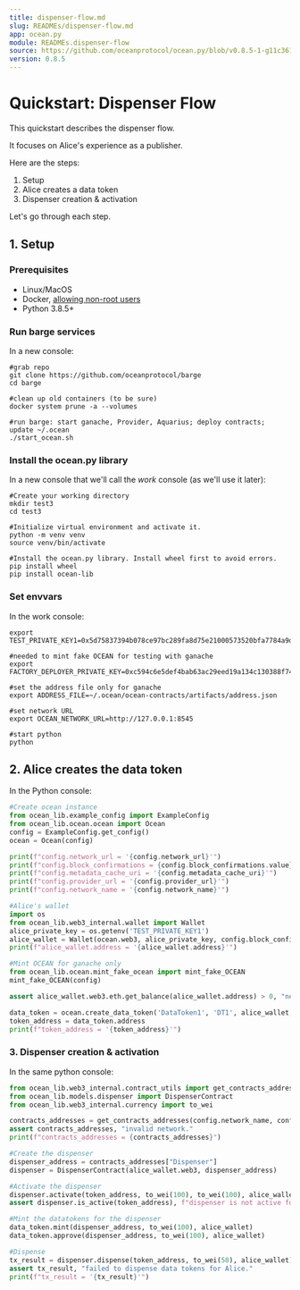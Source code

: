 ```yaml
---
title: dispenser-flow.md
slug: READMEs/dispenser-flow.md
app: ocean.py
module: READMEs.dispenser-flow
source: https://github.com/oceanprotocol/ocean.py/blob/v0.8.5-1-g11c361d/READMEs/dispenser-flow.md
version: 0.8.5
---
```

<!--
Copyright 2021 Ocean Protocol Foundation
SPDX-License-Identifier: Apache-2.0
-->

# Quickstart: Dispenser Flow

This quickstart describes the dispenser flow.

It focuses on Alice's experience as a publisher.

Here are the steps:

1.  Setup
2.  Alice creates a data token
3.  Dispenser creation & activation

Let's go through each step.

## 1. Setup

### Prerequisites

-   Linux/MacOS
-   Docker, [allowing non-root users](https://www.thegeekdiary.com/run-docker-as-a-non-root-user/)
-   Python 3.8.5+

### Run barge services

In a new console:

```console
#grab repo
git clone https://github.com/oceanprotocol/barge
cd barge

#clean up old containers (to be sure)
docker system prune -a --volumes

#run barge: start ganache, Provider, Aquarius; deploy contracts; update ~/.ocean
./start_ocean.sh
```

### Install the ocean.py library

In a new console that we'll call the _work_ console (as we'll use it later):

```console
#Create your working directory
mkdir test3
cd test3

#Initialize virtual environment and activate it.
python -m venv venv
source venv/bin/activate

#Install the ocean.py library. Install wheel first to avoid errors.
pip install wheel
pip install ocean-lib
```

### Set envvars

In the work console:
```console
export TEST_PRIVATE_KEY1=0x5d75837394b078ce97bc289fa8d75e21000573520bfa7784a9d28ccaae602bf8

#needed to mint fake OCEAN for testing with ganache
export FACTORY_DEPLOYER_PRIVATE_KEY=0xc594c6e5def4bab63ac29eed19a134c130388f74f019bc74b8f4389df2837a58

#set the address file only for ganache
export ADDRESS_FILE=~/.ocean/ocean-contracts/artifacts/address.json

#set network URL
export OCEAN_NETWORK_URL=http://127.0.0.1:8545

#start python
python
```

## 2. Alice creates the data token


In the Python console:
```python
#Create ocean instance
from ocean_lib.example_config import ExampleConfig
from ocean_lib.ocean.ocean import Ocean
config = ExampleConfig.get_config()
ocean = Ocean(config)

print(f"config.network_url = '{config.network_url}'")
print(f"config.block_confirmations = {config.block_confirmations.value}")
print(f"config.metadata_cache_uri = '{config.metadata_cache_uri}'")
print(f"config.provider_url = '{config.provider_url}'")
print(f"config.network_name = '{config.network_name}'")

#Alice's wallet
import os
from ocean_lib.web3_internal.wallet import Wallet
alice_private_key = os.getenv('TEST_PRIVATE_KEY1')
alice_wallet = Wallet(ocean.web3, alice_private_key, config.block_confirmations, config.transaction_timeout)
print(f"alice_wallet.address = '{alice_wallet.address}'")

#Mint OCEAN for ganache only
from ocean_lib.ocean.mint_fake_ocean import mint_fake_OCEAN
mint_fake_OCEAN(config)

assert alice_wallet.web3.eth.get_balance(alice_wallet.address) > 0, "need ETH"

data_token = ocean.create_data_token('DataToken1', 'DT1', alice_wallet, blob=ocean.config.metadata_cache_uri)
token_address = data_token.address
print(f"token_address = '{token_address}'")
```

### 3. Dispenser creation & activation

In the same python console:
```python
from ocean_lib.web3_internal.contract_utils import get_contracts_addresses
from ocean_lib.models.dispenser import DispenserContract
from ocean_lib.web3_internal.currency import to_wei

contracts_addresses = get_contracts_addresses(config.network_name, config.address_file)
assert contracts_addresses, "invalid network."
print(f"contracts_addresses = {contracts_addresses}")

#Create the dispenser
dispenser_address = contracts_addresses["Dispenser"]
dispenser = DispenserContract(alice_wallet.web3, dispenser_address)

#Activate the dispenser
dispenser.activate(token_address, to_wei(100), to_wei(100), alice_wallet)
assert dispenser.is_active(token_address), f"dispenser is not active for {token_address} data token."

#Mint the datatokens for the dispenser
data_token.mint(dispenser_address, to_wei(100), alice_wallet)
data_token.approve(dispenser_address, to_wei(100), alice_wallet)

#Dispense
tx_result = dispenser.dispense(token_address, to_wei(50), alice_wallet)
assert tx_result, "failed to dispense data tokens for Alice."
print(f"tx_result = '{tx_result}'")
```



